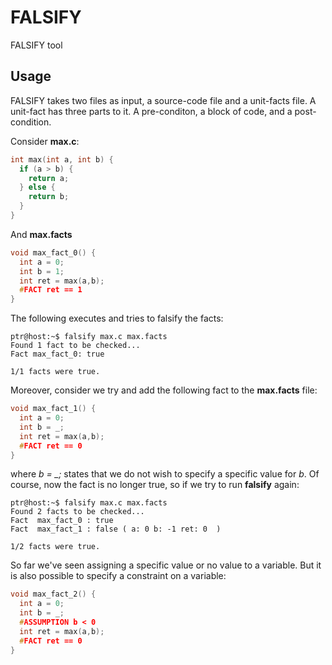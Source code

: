 # FALSIFY
FALSIFY tool


## Usage
FALSIFY takes two files as input, a source-code file and a unit-facts file. A unit-fact has three parts to it. A pre-conditon, a block of code, and a post-condition.

Consider **max.c**:
````c
int max(int a, int b) {
  if (a > b) {
    return a;
  } else {
    return b;
  }
}
````

And **max.facts**
````c
void max_fact_0() {
  int a = 0;
  int b = 1;
  int ret = max(a,b);
  #FACT ret == 1
}
````

The following executes and tries to falsify the facts:
````console
ptr@host:~$ falsify max.c max.facts
Found 1 fact to be checked...
Fact max_fact_0: true

1/1 facts were true.
````

Moreover, consider we try and add the following fact to the **max.facts** file:
````c
void max_fact_1() {
  int a = 0;
  int b = _;
  int ret = max(a,b);
  #FACT ret == 0
}
````
where *b = _;* states that we do not wish to specify a specific value for *b*. Of course, now the fact is no longer true, so if we try to run **falsify** again:
````console
ptr@host:~$ falsify max.c max.facts
Found 2 facts to be checked...
Fact  max_fact_0 : true
Fact  max_fact_1 : false ( a: 0 b: -1 ret: 0  )

1/2 facts were true.
````

So far we've seen assigning a specific value or no value to a variable. But it is also possible to specify a constraint on a variable:
````c
void max_fact_2() {
  int a = 0;
  int b = _;
  #ASSUMPTION b < 0
  int ret = max(a,b);
  #FACT ret == 0
}
````





